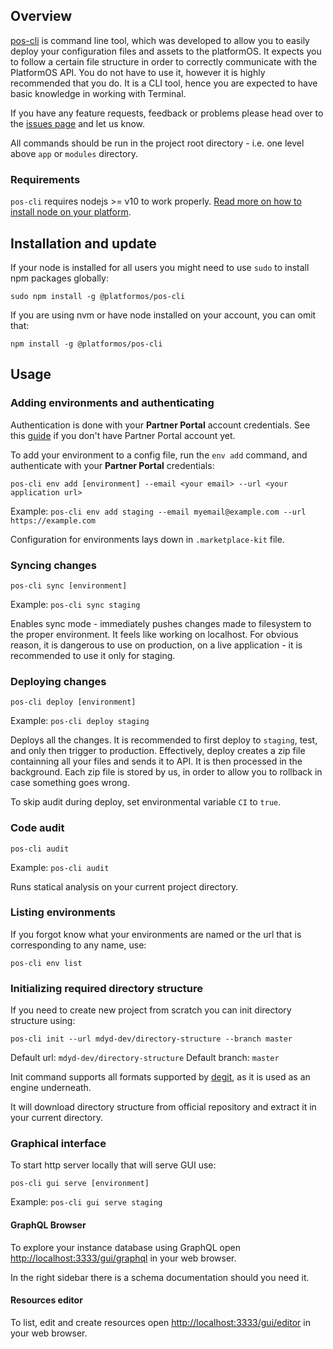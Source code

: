 ## Overview

[pos-cli](https://github.com/mdyd-dev/pos-cli) is command line tool, which was developed to allow you to easily deploy your configuration files and assets to the platformOS. It expects you to follow a certain file structure in order to correctly communicate with the PlatformOS API. You do not have to use it, however it is highly recommended that you do. It is a CLI tool, hence you are expected to have basic knowledge in working with Terminal.

If you have any feature requests, feedback or problems please head over to the [issues page](https://github.com/mdyd-dev/pos-cli/issues) and let us know.

All commands should be run in the project root directory - i.e. one level above `app` or `modules` directory.

### Requirements

`pos-cli` requires nodejs >= v10 to work properly. [Read more on how to install node on your platform](https://nodejs.org/en/download/).

## Installation and update

If your node is installed for all users you might need to use `sudo` to install npm packages globally:

    sudo npm install -g @platformos/pos-cli

If you are using nvm or have node installed on your account, you can omit that:

    npm install -g @platformos/pos-cli

## Usage

### Adding environments and authenticating

Authentication is done with your **Partner Portal** account credentials.
See this [guide](https://documentation.platformos.com/get-started/partner-portal/inviting-new-user-to-partner-portal) if you don't have Partner Portal account yet.

To add your environment to a config file, run the `env add` command, and authenticate with your **Partner Portal** credentials:

```
pos-cli env add [environment] --email <your email> --url <your application url>
```

Example: `pos-cli env add staging --email myemail@example.com --url https://example.com`

Configuration for environments lays down in `.marketplace-kit` file.

### Syncing changes

```
pos-cli sync [environment]
```

Example: `pos-cli sync staging`

Enables sync mode - immediately pushes changes made to filesystem to the proper environment. It feels like working on localhost. For obvious reason, it is dangerous to use on production, on a live application - it is recommended to use it only for staging.

### Deploying changes

```
pos-cli deploy [environment]
```

Example: `pos-cli deploy staging`

Deploys all the changes. It is recommended to first deploy to `staging`, test, and only then trigger to production. Effectively, deploy creates a zip file containning all your files and sends it to API. It is then processed in the background. Each zip file is stored by us, in order to allow you to rollback in case something goes wrong.

To skip audit during deploy, set environmental variable `CI` to `true`.

### Code audit

```
pos-cli audit
```

Example: `pos-cli audit`

Runs statical analysis on your current project directory.

### Listing environments

If you forgot know what your environments are named or the url that is corresponding to any name, use:

```
pos-cli env list
```

### Initializing required directory structure

If you need to create new project from scratch you can init directory structure using:

```
pos-cli init --url mdyd-dev/directory-structure --branch master
```

Default url: `mdyd-dev/directory-structure`
Default branch: `master`

Init command supports all formats supported by [degit](https://github.com/Rich-Harris/degit), as it is used as an engine underneath.

It will download directory structure from official repository and extract it in your current directory.

### Graphical interface

To start http server locally that will serve GUI use:

```
pos-cli gui serve [environment]
```

Example: `pos-cli gui serve staging`

#### GraphQL Browser

To explore your instance database using GraphQL open [http://localhost:3333/gui/graphql](http://localhost:3333/gui/graphql) in your web browser.

In the right sidebar there is a schema documentation should you need it.

#### Resources editor

To list, edit and create resources open [http://localhost:3333/gui/editor](http://localhost:3333/gui/) in your web browser.
